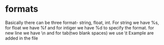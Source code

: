 # formats
Basically there can be three format- string, float, int. For string we have %s, for float we have %f and for intiger we have %d to specify the format.
for new line we have \n and for tab(two blank spaces) we use \t
Example are added in the file
